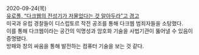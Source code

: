 2020-09-24(목)  
[유로폴, “다크웹의 전성기가 저물었다는 것 알아두라”고 경고](https://www.boannews.com/media/view.asp?idx=91378)  
미국과 유럽 경찰들이 디스럽토르 작전 공조를 통해 다크웹 범죄자들을 소탕했다.  
이를 통해 다크웹이라는 공간의 익명성과 암호화 기술을 사법기관이 뚫어낼 수 있음이 증명됐다.  
방패와 창의 싸움을 통해 발전하는 컴퓨터 기술을 보는 것 같다.   
